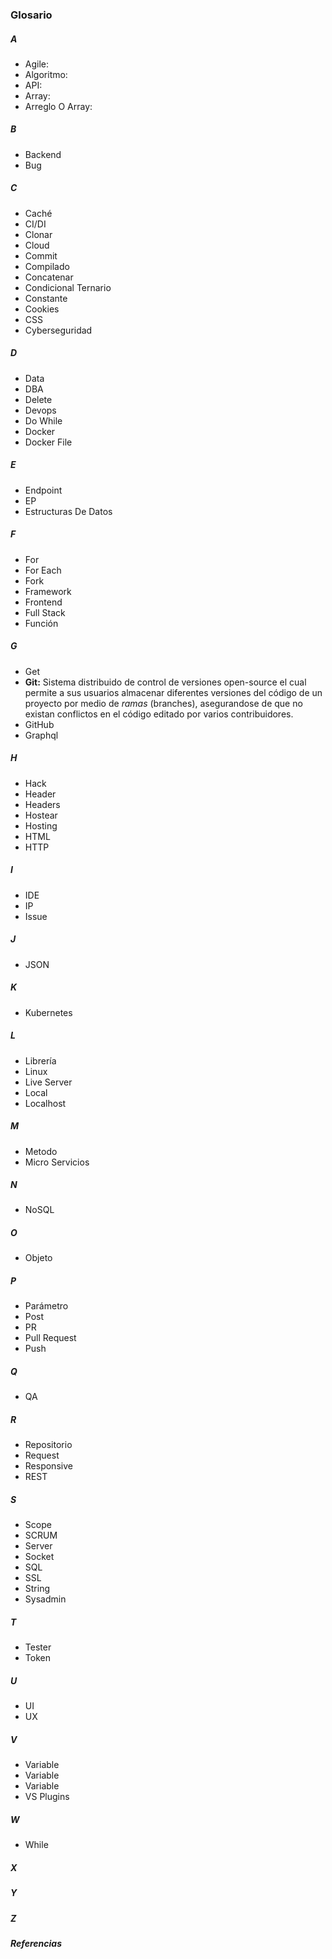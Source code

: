 ### Glosario
##### A

- Agile:
- Algoritmo:
- API:
- Array:
- Arreglo O Array:

##### B

- Backend
- Bug

##### C

- Caché
- CI/DI
- Clonar
- Cloud
- Commit
- Compilado
- Concatenar
- Condicional Ternario
- Constante
- Cookies
- CSS
- Cyberseguridad

##### D

- Data
- DBA
- Delete
- Devops
- Do While
- Docker
- Docker File

##### E

- Endpoint
- EP
- Estructuras De Datos

##### F

- For
- For Each
- Fork
- Framework
- Frontend
- Full Stack
- Función

##### G

- Get
- **Git:** Sistema distribuido de control de versiones open-source el cual permite a sus usuarios almacenar diferentes versiones del código de un proyecto por medio de *ramas* (branches), asegurandose de que no existan conflictos en el código editado por varios contribuidores.
- GitHub
- Graphql

##### H

- Hack
- Header
- Headers
- Hostear
- Hosting
- HTML
- HTTP

##### I

- IDE
- IP
- Issue

##### J
- JSON

##### K

- Kubernetes

##### L

- Librería
- Linux
- Live Server
- Local
- Localhost

##### M

- Metodo
- Micro Servicios

##### N

- NoSQL

##### O

- Objeto

##### P

- Parámetro
- Post
- PR
- Pull Request
- Push

##### Q

- QA

##### R

- Repositorio
- Request
- Responsive
- REST

##### S

- Scope
- SCRUM
- Server
- Socket
- SQL
- SSL
- String
- Sysadmin

##### T

- Tester
- Token

##### U

- UI
- UX

##### V
- Variable
- Variable
- Variable
- VS Plugins

##### W

- While

##### X

##### Y

##### Z

##### Referencias
